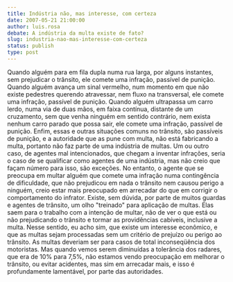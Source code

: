 ```yaml
---
title: Indústria não, mas interesse, com certeza
date: 2007-05-21 21:00:00
author: luis.rosa
debate: A indústria da multa existe de fato?
slug: industria-nao-mas-interesse-com-certeza
status: publish 
type: post
---
```


Quando alguém para em fila dupla numa rua larga, por alguns instantes, sem prejudicar o trânsito, ele comete uma infração, passível de punição. Quando alguém avança um sinal vermelho, num momento em que não existe pedestres querendo atravessar, nem fluxo na transversal, ele comete uma infração, passível de punição. Quando alguém ultrapassa um carro lerdo, numa via de duas mãos, em faixa contínua, distante de um cruzamento, sem que venha ninguém em sentido contrário, nem exista nenhum carro parado que possa sair, ele comete uma infração, passível de punição. Enfim, essas e outras situações comuns no trânsito, são passíveis de punição, e a autoridade que as pune com multa, não está fabricando a multa, portanto não faz parte de uma indústria de multas. Um ou outro caso, de agentes mal intencionados, que chegam a inventar infrações, seria o caso de se qualificar como agentes de uma indústria, mas não creio que façam número para isso, são exceções. No entanto, o agente que se preocupa em multar alguém que comete uma infração numa contingência de dificuldade, que não prejudicou em nada o trânsito nem causou perigo a ninguém, creio estar mais preocupado em arrecadar do que em corrigir o comportamento do infrator. Existe, sem dúvida, por parte de muitos guardas e agentes de trânsito, um olho "treinado" para aplicação de multas. Elas saem para o trabalho com a intenção de multar, não de ver o que está ou não prejudicando o trânsito e tormar as providências cabíveis, inclusive a multa. Nesse sentido, eu acho sim, que existe um interesse econômico, e que as multas sejam processadas sem um critério de prejuízo ou perigo ao trânsito. As multas deveriam ser para casos de total inconseqüência dos motoristas. Mas quando vemos serem diminuídas a tolerância dos radares, que era de 10% para 7,5%, não estamos vendo preocupação em melhorar o trânsito, ou evitar acidentes, mas sim em arrecadar mais, e isso é profundamente lamentável, por parte das autoridades.
